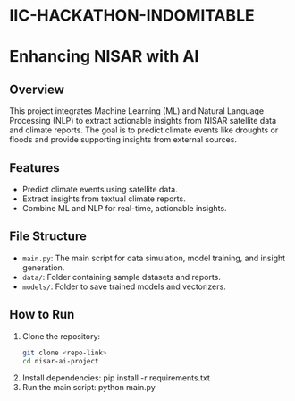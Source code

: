 # IIC-HACKATHON-INDOMITABLE
# Enhancing NISAR with AI

## Overview
This project integrates Machine Learning (ML) and Natural Language Processing (NLP) to extract actionable insights from NISAR satellite data and climate reports. The goal is to predict climate events like droughts or floods and provide supporting insights from external sources.

## Features
- Predict climate events using satellite data.
- Extract insights from textual climate reports.
- Combine ML and NLP for real-time, actionable insights.

## File Structure
- `main.py`: The main script for data simulation, model training, and insight generation.
- `data/`: Folder containing sample datasets and reports.
- `models/`: Folder to save trained models and vectorizers.

## How to Run
1. Clone the repository:
   ```bash
   git clone <repo-link>
   cd nisar-ai-project
2. Install dependencies:
   pip install -r requirements.txt
3. Run the main script:
   python main.py
   
